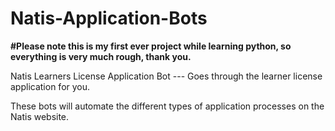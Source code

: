# Natis-Application-Bots
**#Please note this is my first ever project while learning python, so everything is very much rough, thank you.**

Natis Learners License Application Bot --- Goes through the learner license application for you.

These bots will automate the different types of application processes on the Natis website.
